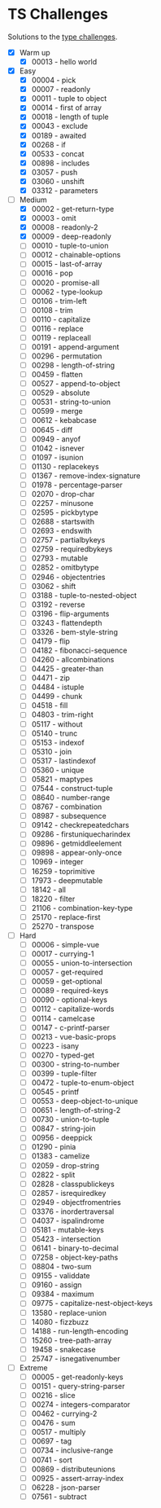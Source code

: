 # TS Challenges

Solutions to the [type challenges](https://github.com/type-challenges/type-challenges).

- [x] Warm up
	- [x] 00013 - hello world
- [x] Easy
	- [x] 00004 - pick
	- [x] 00007 - readonly
	- [x] 00011 - tuple to object
	- [x] 00014 - first of array
	- [x] 00018 - length of tuple
	- [x] 00043 - exclude
	- [x] 00189 - awaited
	- [x] 00268 - if
	- [x] 00533 - concat
	- [x] 00898 - includes
	- [x] 03057 - push
	- [x] 03060 - unshift
	- [x] 03312 - parameters
- [ ] Medium
	- [x] 00002 - get-return-type
	- [x] 00003 - omit
	- [x] 00008 - readonly-2
	- [x] 00009 - deep-readonly
	- [ ] 00010 - tuple-to-union
	- [ ] 00012 - chainable-options
	- [ ] 00015 - last-of-array
	- [ ] 00016 - pop
	- [ ] 00020 - promise-all
	- [ ] 00062 - type-lookup
	- [ ] 00106 - trim-left
	- [ ] 00108 - trim
	- [ ] 00110 - capitalize
	- [ ] 00116 - replace
	- [ ] 00119 - replaceall
	- [ ] 00191 - append-argument
	- [ ] 00296 - permutation
	- [ ] 00298 - length-of-string
	- [ ] 00459 - flatten
	- [ ] 00527 - append-to-object
	- [ ] 00529 - absolute
	- [ ] 00531 - string-to-union
	- [ ] 00599 - merge
	- [ ] 00612 - kebabcase
	- [ ] 00645 - diff
	- [ ] 00949 - anyof
	- [ ] 01042 - isnever
	- [ ] 01097 - isunion
	- [ ] 01130 - replacekeys
	- [ ] 01367 - remove-index-signature
	- [ ] 01978 - percentage-parser
	- [ ] 02070 - drop-char
	- [ ] 02257 - minusone
	- [ ] 02595 - pickbytype
	- [ ] 02688 - startswith
	- [ ] 02693 - endswith
	- [ ] 02757 - partialbykeys
	- [ ] 02759 - requiredbykeys
	- [ ] 02793 - mutable
	- [ ] 02852 - omitbytype
	- [ ] 02946 - objectentries
	- [ ] 03062 - shift
	- [ ] 03188 - tuple-to-nested-object
	- [ ] 03192 - reverse
	- [ ] 03196 - flip-arguments
	- [ ] 03243 - flattendepth
	- [ ] 03326 - bem-style-string
	- [ ] 04179 - flip
	- [ ] 04182 - fibonacci-sequence
	- [ ] 04260 - allcombinations
	- [ ] 04425 - greater-than
	- [ ] 04471 - zip
	- [ ] 04484 - istuple
	- [ ] 04499 - chunk
	- [ ] 04518 - fill
	- [ ] 04803 - trim-right
	- [ ] 05117 - without
	- [ ] 05140 - trunc
	- [ ] 05153 - indexof
	- [ ] 05310 - join
	- [ ] 05317 - lastindexof
	- [ ] 05360 - unique
	- [ ] 05821 - maptypes
	- [ ] 07544 - construct-tuple
	- [ ] 08640 - number-range
	- [ ] 08767 - combination
	- [ ] 08987 - subsequence
	- [ ] 09142 - checkrepeatedchars
	- [ ] 09286 - firstuniquecharindex
	- [ ] 09896 - getmiddleelement
	- [ ] 09898 - appear-only-once
	- [ ] 10969 - integer
	- [ ] 16259 - toprimitive
	- [ ] 17973 - deepmutable
	- [ ] 18142 - all
	- [ ] 18220 - filter
	- [ ] 21106 - combination-key-type
	- [ ] 25170 - replace-first
	- [ ] 25270 - transpose
- [ ] Hard
	- [ ] 00006 - simple-vue
	- [ ] 00017 - currying-1
	- [ ] 00055 - union-to-intersection
	- [ ] 00057 - get-required
	- [ ] 00059 - get-optional
	- [ ] 00089 - required-keys
	- [ ] 00090 - optional-keys
	- [ ] 00112 - capitalize-words
	- [ ] 00114 - camelcase
	- [ ] 00147 - c-printf-parser
	- [ ] 00213 - vue-basic-props
	- [ ] 00223 - isany
	- [ ] 00270 - typed-get
	- [ ] 00300 - string-to-number
	- [ ] 00399 - tuple-filter
	- [ ] 00472 - tuple-to-enum-object
	- [ ] 00545 - printf
	- [ ] 00553 - deep-object-to-unique
	- [ ] 00651 - length-of-string-2
	- [ ] 00730 - union-to-tuple
	- [ ] 00847 - string-join
	- [ ] 00956 - deeppick
	- [ ] 01290 - pinia
	- [ ] 01383 - camelize
	- [ ] 02059 - drop-string
	- [ ] 02822 - split
	- [ ] 02828 - classpublickeys
	- [ ] 02857 - isrequiredkey
	- [ ] 02949 - objectfromentries
	- [ ] 03376 - inordertraversal
	- [ ] 04037 - ispalindrome
	- [ ] 05181 - mutable-keys
	- [ ] 05423 - intersection
	- [ ] 06141 - binary-to-decimal
	- [ ] 07258 - object-key-paths
	- [ ] 08804 - two-sum
	- [ ] 09155 - validdate
	- [ ] 09160 - assign
	- [ ] 09384 - maximum
	- [ ] 09775 - capitalize-nest-object-keys
	- [ ] 13580 - replace-union
	- [ ] 14080 - fizzbuzz
	- [ ] 14188 - run-length-encoding
	- [ ] 15260 - tree-path-array
	- [ ] 19458 - snakecase
	- [ ] 25747 - isnegativenumber
- [ ] Extreme
	- [ ] 00005 - get-readonly-keys
	- [ ] 00151 - query-string-parser
	- [ ] 00216 - slice
	- [ ] 00274 - integers-comparator
	- [ ] 00462 - currying-2
	- [ ] 00476 - sum
	- [ ] 00517 - multiply
	- [ ] 00697 - tag
	- [ ] 00734 - inclusive-range
	- [ ] 00741 - sort
	- [ ] 00869 - distributeunions
	- [ ] 00925 - assert-array-index
	- [ ] 06228 - json-parser
	- [ ] 07561 - subtract
